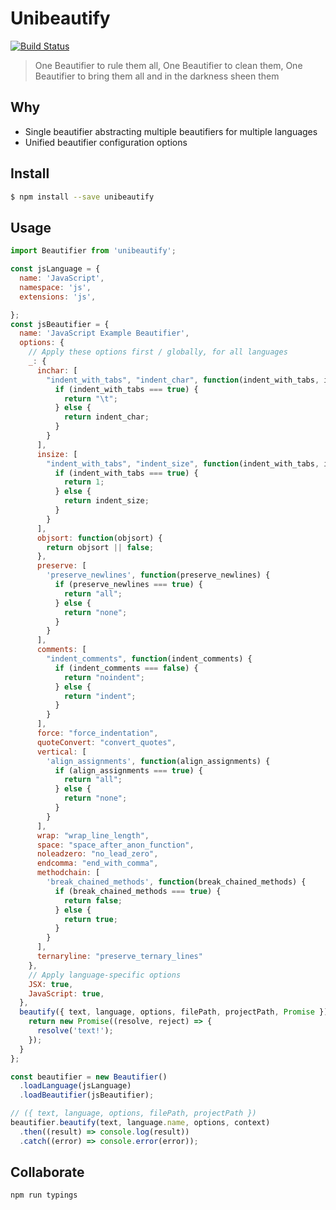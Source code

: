 # Unibeautify

[![Build Status](https://travis-ci.org/Unibeautify/unibeautify.svg?branch=master)](https://travis-ci.org/Unibeautify/unibeautify)

> One Beautifier to rule them all, One Beautifier to clean them, One Beautifier to bring them all and in the darkness sheen them

## Why
- Single beautifier abstracting multiple beautifiers for multiple languages
- Unified beautifier configuration options

## Install

```bash
$ npm install --save unibeautify
```

## Usage

```javascript
import Beautifier from 'unibeautify';

const jsLanguage = {
  name: 'JavaScript',
  namespace: 'js',
  extensions: 'js',

};
const jsBeautifier = {
  name: 'JavaScript Example Beautifier',
  options: {
    // Apply these options first / globally, for all languages
    _: {
      inchar: [
        "indent_with_tabs", "indent_char", function(indent_with_tabs, indent_char) {
          if (indent_with_tabs === true) {
            return "\t";
          } else {
            return indent_char;
          }
        }
      ],
      insize: [
        "indent_with_tabs", "indent_size", function(indent_with_tabs, indent_size) {
          if (indent_with_tabs === true) {
            return 1;
          } else {
            return indent_size;
          }
        }
      ],
      objsort: function(objsort) {
        return objsort || false;
      },
      preserve: [
        'preserve_newlines', function(preserve_newlines) {
          if (preserve_newlines === true) {
            return "all";
          } else {
            return "none";
          }
        }
      ],
      comments: [
        "indent_comments", function(indent_comments) {
          if (indent_comments === false) {
            return "noindent";
          } else {
            return "indent";
          }
        }
      ],
      force: "force_indentation",
      quoteConvert: "convert_quotes",
      vertical: [
        'align_assignments', function(align_assignments) {
          if (align_assignments === true) {
            return "all";
          } else {
            return "none";
          }
        }
      ],
      wrap: "wrap_line_length",
      space: "space_after_anon_function",
      noleadzero: "no_lead_zero",
      endcomma: "end_with_comma",
      methodchain: [
        'break_chained_methods', function(break_chained_methods) {
          if (break_chained_methods === true) {
            return false;
          } else {
            return true;
          }
        }
      ],
      ternaryline: "preserve_ternary_lines"
    },
    // Apply language-specific options
    JSX: true,
    JavaScript: true,
  },
  beautify({ text, language, options, filePath, projectPath, Promise }) {
    return new Promise((resolve, reject) => {
      resolve('text!');
    });
  }
};

const beautifier = new Beautifier()
  .loadLanguage(jsLanguage)
  .loadBeautifier(jsBeautifier);

// ({ text, language, options, filePath, projectPath })
beautifier.beautify(text, language.name, options, context)
  .then((result) => console.log(result))
  .catch((error) => console.error(error));
```

## Collaborate

```bash
npm run typings
```

